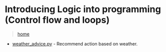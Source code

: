 # Introducing Logic into programming (Control flow and loops)

> [home](../README.md)

- [weather_advice.py](./weather_advice.py) - Recommend action based on weather.
